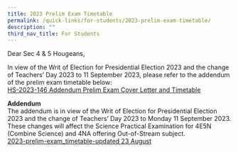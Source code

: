 ```yaml
---
title: 2023 Prelim Exam Timetable
permalink: /quick-links/for-students/2023-prelim-exam-timetable/
description: ""
third_nav_title: For Students
---
```

Dear Sec 4 & 5 Hougeans,  

In view of the Writ of Election for Presidential Election 2023 and the change of Teachers’ Day 2023 to 11 September 2023, please refer to the addendum of the prelim exam timetable below:  
[HS-2023-146 Addendum Prelim Exam Cover Letter and Timetable](/files/Timetables/hs-2023-146%20addendum%20prelim%20exam%20cover%20letter%20and%20timetable.pdf)

**Addendum**  
The addendum is in view of the Writ of Election for Presidential Election 2023 and the change of Teachers’ Day 2023 to Monday 11 September 2023. These changes will affect the Science Practical Examination for 4E5N (Combine Science) and 4NA offering Out-of-Stream subject.  
[2023-prelim-exam_timetable-updated 23 August](/files/Timetables/2023-prelim-exam_timetable-updated%2023%20august.pdf)